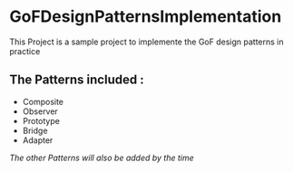 # GoFDesignPatternsImplementation

This Project is a sample project to implemente the GoF design patterns in practice 

## The Patterns included :
 * Composite 
 * Observer 
 * Prototype
 * Bridge 
 * Adapter
 
 *The other Patterns will also be added by the time*
